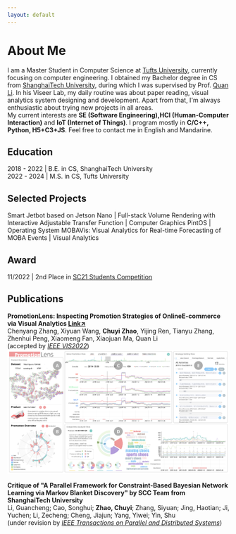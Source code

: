 ```yaml
---
layout: default
---
```

# About Me

I am a Master Student in Computer Science at [Tufts University](https://www.tufts.edu), currently focusing on computer engineering. I obtained my Bachelor degree in CS from [ShanghaiTech University](https://www.shanghaitech.edu.cn/eng/), during which I was supervised by Prof. [Quan Li](https://faculty.sist.shanghaitech.edu.cn/liquan/). In his Viseer Lab, my daily routine was about paper reading, visual analytics system designing and development. Apart from that, I'm always enthusiastic about trying new projects in all areas.     
My current interests are **SE (Software Engineering),HCI (Human-Computer Interaction)** and **IoT (Internet of Things)**. I program mostly in **C/C++, Python, H5+C3+JS**. Feel free to contact me in English and Mandarine.

## Education 

2018 - 2022  | B.E. in CS, ShanghaiTech University   
2022 - 2024  | M.S. in CS, Tufts University

## Selected Projects

Smart Jetbot based on Jetson Nano | Full-stack 
Volume Rendering with Interactive Adjustable Transfer Function | Computer Graphics
PintOS | Operating System
MOBAVis: Visual Analytics for Real-time Forecasting of MOBA Events | Visual Analytics

## Award

11/2022  |  2nd Place in [SC21 Students Competition](https://sc21.supercomputing.org/program/studentssc/student-cluster-competition/)   

## Publications

<b>PromotionLens: Inspecting Promotion Strategies of OnlineE-commerce via Visual Analytics [Link↗](https://arxiv.org/abs/2208.01404)</b>    
Chenyang Zhang, Xiyuan Wang, **Chuyi Zhao**, Yijing Ren, Tianyu Zhang, Zhenhui Peng, Xiaomeng Fan, Xiaojuan Ma, Quan Li    
(accepted by [_IEEE VIS2022_](http://ieeevis.org))
![promo_ui](assets/img/UI_00.jpg)    

<b>Critique of "A Parallel Framework for Constraint-Based Bayesian Network Learning via Markov Blanket Discovery" by SCC Team from ShanghaiTech University</b>    
Li, Guancheng; Cao, Songhui; **Zhao, Chuyi**; Zhang, Siyuan; Jing, Haotian; Ji, Yuchen; Li, Zecheng; Cheng, Jiajun; Yang, Yiwei; Yin, Shu    
(under revision by [_IEEE Transactions on Parallel and Distributed Systems_](https://ieeexplore.ieee.org/xpl/mostRecentIssue.jsp?punumber=71))
<!-- ## Blogs -->

<!-- Text can be **bold**, _italic_, or ~~strikethrough~~.
  -->
